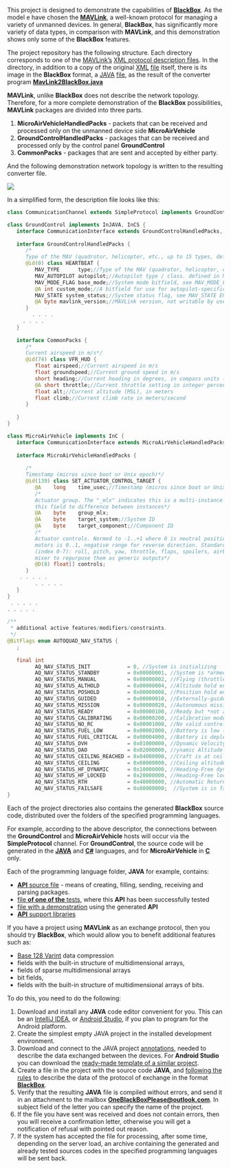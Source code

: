 This project is designed to demonstrate the capabilities of [**BlackBox**](https://github.com/cheblin/BlackBox). As the model e have chosen the [**MAVLink**](http://qgroundcontrol.org/mavlink/start), a well-known protocol for managing a variety of unmanned devices. In general, **BlackBox**, has significantly more variety of data types, in comparison with **MAVLink**, and this demonstration shows only some of the **BlackBox** features. 

The project repository has the following structure.
Each directory corresponds to one of the [MAVLink’s](https://github.com/mavlink/mavlink/tree/master/message_definitions/v1.0) [XML protocol description files](https://github.com/mavlink/mavlink/tree/master/message_definitions/v1.0). 
In the directory, in addition to a copy of the original [XML](https://github.com/cheblin/MAVLink2BlackBox_Demo/blob/master/ASLUAV/ASLUAV.xml) [file](https://github.com/cheblin/MAVLink2BlackBox_Demo/blob/master/ASLUAV/ASLUAV.xml) itself, there is its image in the **BlackBox** format, a [JAVA](https://github.com/cheblin/MAVLink2BlackBox_Demo/blob/master/ASLUAV/ASLUAV.java) [file](https://github.com/cheblin/MAVLink2BlackBox_Demo/blob/master/ASLUAV/ASLUAV.java), as the result of the converter program [**MavLink2BlackBox.java**](https://github.com/cheblin/MAVLink2BlackBox_Demo/blob/master/MavLink2BlackBox.java)

**MAVLink**, unlike **BlackBox** does not describe the network topology. Therefore, for a more complete demonstration of the **BlackBox** possibilities, **MAVLink** packages are divided into three parts.

1. **MicroAirVehicleHandledPacks** - packets that can be received and processed only on the unmanned device side **MicroAirVehicle**
2. **GroundControlHandledPacks** - packages that can be received and processed only by the control panel **GroundControl**
3. **CommonPacks** - packages that are sent and accepted by either party.

And the following demonstration network topology is written to the resulting converter file.

![](http://www.unirail.org/wp-content/uploads/2018/02/Scheme.png)

In a simplified form, the description file looks like this:
```java
class CommunicationChannel extends SimpleProtocol implements GroundControl.CommunicationInterface, MicroAirVehicle.CommunicationInterface {}

class GroundControl implements InJAVA, InCS {
   interface CommunicationInterface extends GroundControlHandledPacks, CommonPacks {}
   
   interface GroundControlHandledPacks {
      /*
      Type of the MAV (quadrotor, helicopter, etc., up to 15 types, defined in MAV_TYPE ENUM)*/
      @id(0) class HEARTBEAT {
         MAV_TYPE      type;//Type of the MAV (quadrotor, helicopter, etc., up to 15 types, defined in MAV_TYPE ENUM)
         MAV_AUTOPILOT autopilot;//Autopilot type / class. defined in MAV_AUTOPILOT ENUM
         MAV_MODE_FLAG base_mode;//System mode bitfield, see MAV_MODE_FLAG ENUM in mavlink/include/mavlink_types.h
         @A int custom_mode;//A bitfield for use for autopilot-specific flags.
         MAV_STATE system_status;//System status flag, see MAV_STATE ENUM
         @A byte mavlink_version;//MAVLink version, not writable by user, gets added by protocol because of magic data type: uint8_t_mavlink_versio
      }
     	. . . .
	 . . . .
   }
   
   interface CommonPacks {
      /*
      Current airspeed in m/s*/
      @id(74) class VFR_HUD {
         float airspeed;//Current airspeed in m/s
         float groundspeed;//Current ground speed in m/s
         short heading;//Current heading in degrees, in compass units (0..360, 0=north)
         @A short throttle;//Current throttle setting in integer percent, 0 to 100
         float alt;//Current altitude (MSL), in meters
         float climb;//Current climb rate in meters/second
      }
      
   }
}

class MicroAirVehicle implements InC {
   interface CommunicationInterface extends MicroAirVehicleHandledPacks, GroundControl.CommonPacks {}
   
   interface MicroAirVehicleHandledPacks {
      
      /*
      Timestamp (micros since boot or Unix epoch)*/
      @id(139) class SET_ACTUATOR_CONTROL_TARGET {
         @A    long    time_usec;//Timestamp (micros since boot or Unix epoch)
         /*
         Actuator group. The "_mlx" indicates this is a multi-instance message and a MAVLink parser should use
         this field to difference between instances*/
         @A    byte    group_mlx;
         @A    byte    target_system;//System ID
         @A    byte    target_component;//Component ID
         /*
         Actuator controls. Normed to -1..+1 where 0 is neutral position. Throttle for single rotation direction
         motors is 0..1, negative range for reverse direction. Standard mapping for attitude controls (group 0):
         (index 0-7): roll, pitch, yaw, throttle, flaps, spoilers, airbrakes, landing gear. Load a pass-through
         mixer to repurpose them as generic outputs*/
         @D(8) float[] controls;
      }
	. . . . .
      	 . . . . . 
   }
}
 . . . . .
. . . . . 

/**
 * additional active features/modifiers/constraints.
 */
@BitFlags enum AUTOQUAD_NAV_STATUS {
   ;
   
   final int
         AQ_NAV_STATUS_INIT            = 0, //System is initializing
         AQ_NAV_STATUS_STANDBY         = 0x00000001, //System is *armed* and standing by, with no throttle input and no autonomous mode
         AQ_NAV_STATUS_MANUAL          = 0x00000002, //Flying (throttle input detected), assumed under manual control unless other mode bits are set
         AQ_NAV_STATUS_ALTHOLD         = 0x00000004, //Altitude hold engaged
         AQ_NAV_STATUS_POSHOLD         = 0x00000008, //Position hold engaged
         AQ_NAV_STATUS_GUIDED          = 0x00000010, //Externally-guided (eg. GCS) navigation mode
         AQ_NAV_STATUS_MISSION         = 0x00000020, //Autonomous mission execution mode
         AQ_NAV_STATUS_READY           = 0x00000100, //Ready but *not armed*
         AQ_NAV_STATUS_CALIBRATING     = 0x00000200, //Calibration mode active
         AQ_NAV_STATUS_NO_RC           = 0x00001000, //No valid control input (eg. no radio link)
         AQ_NAV_STATUS_FUEL_LOW        = 0x00002000, //Battery is low (stage 1 warning)
         AQ_NAV_STATUS_FUEL_CRITICAL   = 0x00004000, //Battery is depleted (stage 2 warning)
         AQ_NAV_STATUS_DVH             = 0x01000000, //Dynamic Velocity Hold is active (PH with proportional manual direction override)
         AQ_NAV_STATUS_DAO             = 0x02000000, //ynamic Altitude Override is active (AH with proportional manual adjustment)
         AQ_NAV_STATUS_CEILING_REACHED = 0x04000000, //Craft is at ceiling altitude
         AQ_NAV_STATUS_CEILING         = 0x08000000, //Ceiling altitude is set
         AQ_NAV_STATUS_HF_DYNAMIC      = 0x10000000, //Heading-Free dynamic mode active
         AQ_NAV_STATUS_HF_LOCKED       = 0x20000000, //Heading-Free locked mode active
         AQ_NAV_STATUS_RTH             = 0x40000000, //Automatic Return to Home is active
         AQ_NAV_STATUS_FAILSAFE        = 0x80000000;  //System is in failsafe recovery mode
}
```
Each of the project directories also contains the generated **BlackBox** source code, distributed over the folders of the specified programming languages.

For example, according to the above descriptor, the connections between the **GroundControl** and **MicroAirVehicle** hosts will occur via the **SimpleProtocol** channel. For **GroundControl**, the source code will be generated in the [**JAVA**](https://github.com/cheblin/MAVLink2BlackBox_Demo/tree/master/ASLUAV/InJAVA/GroundControl/org/noname) and [**C#**](https://github.com/cheblin/MAVLink2BlackBox_Demo/tree/master/ASLUAV/IncS/GroundControl) languages, and for **MicroAirVehicle** in [**C**](https://github.com/cheblin/MAVLink2BlackBox_Demo/tree/master/ASLUAV/InC/MicroAirVehicle) only.

Each of the programming language folder, **JAVA** for example, contains:

- [**API** source file](https://github.com/cheblin/MAVLink2BlackBox_Demo/blob/master/ASLUAV/InJAVA/GroundControl/org/noname/GroundControl.java) - means of creating, filling, sending, receiving and parsing packages.
- [file **of one of the** tests](https://github.com/cheblin/MAVLink2BlackBox_Demo/blob/master/ASLUAV/InJAVA/GroundControl/org/noname/Test.java), where this **API** has been successfully tested
- [file with a demonstration](https://github.com/cheblin/MAVLink2BlackBox_Demo/blob/master/ASLUAV/InJAVA/GroundControl/org/noname/Demo.java) using the generated  **API**
- [**API** support libraries](https://github.com/cheblin/MAVLink2BlackBox_Demo/tree/master/ASLUAV/InJAVA/GroundControl/org/unirail/BlackBox)

If you have a project using **MAVLink** as an exchange protocol, then you should try **BlackBox**, which would allow you to benefit additional features such as:
- [Base 128 Varint](https://developers.google.com/protocol-buffers/docs/encoding) data compression
- fields with the built-in structure of multidimensional arrays,
- fields of sparse multidimensional arrays
- bit fields,
- fields with the built-in structure of multidimensional arrays of bits.
 
To do this, you need to do the following:

1. Download and install any **JAVA** code editor convenient for you. This can be an [IntelliJ IDEA](https://www.jetbrains.com/idea/), or [Android Studio](https://developer.android.com/studio/index.html), if you plan to program for the Android platform.
2. Create the simplest empty JAVA project in the installed development environment.
3. Download and connect to the JAVA project [annotations](https://github.com/cheblin/BlackBox/tree/master/org/unirail/BlackBox), needed to describe the data exchanged between the devices. For **Android Studio** you can download the [ready-made template of a similar project](https://github.com/cheblin/BlackBox/raw/master/BlackBoxDescriptionEditor.zip).
4. Create a file in the project with the source code **JAVA**, and [following the rules](http://www.unirail.org/?lang=en) to describe the data of the protocol of exchange in the format [**BlackBox**]( https://github.com/cheblin/BlackBox/raw/master/BlackBoxDescriptionEditor.zip).
5. Verify that the resulting **JAVA** file is compiled without errors, and send it in an attachment to the mailbox [**OneBlackBoxPlease@outlook.com**](mailto:OneBlackBoxPlease@outlook.com). In subject field of the letter you can specify the name of the project.
6. If the file you have sent was received and does not contain errors, then you will receive a confirmation letter, otherwise you will get a notification of refusal with pointed out reason.
7. If the system has accepted the file for processing, after some time, depending on the server load, an archive containing the generated and already tested sources codes in the specified programming languages will be sent back.
